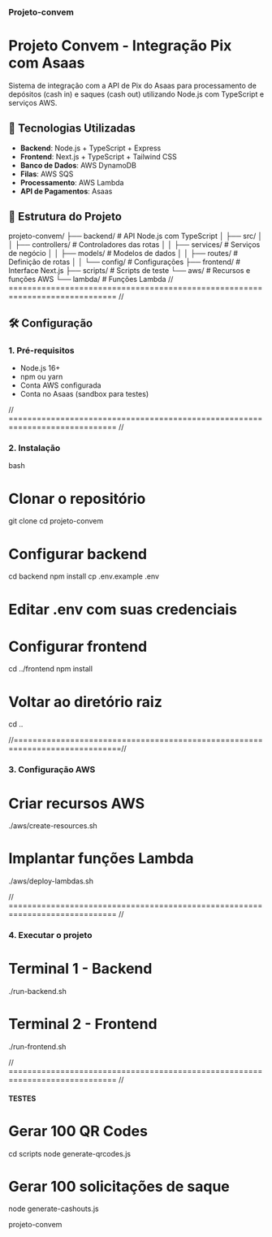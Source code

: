 ### Projeto-convem ###

# Projeto Convem - Integração Pix com Asaas

Sistema de integração com a API de Pix do Asaas para processamento de depósitos (cash in) e saques (cash out) utilizando Node.js com TypeScript e serviços AWS.

## 🚀 Tecnologias Utilizadas

- **Backend**: Node.js + TypeScript + Express
- **Frontend**: Next.js + TypeScript + Tailwind CSS
- **Banco de Dados**: AWS DynamoDB
- **Filas**: AWS SQS
- **Processamento**: AWS Lambda
- **API de Pagamentos**: Asaas

## 📁 Estrutura do Projeto
projeto-convem/
├── backend/              # API Node.js com TypeScript
│   ├── src/
│   │   ├── controllers/  # Controladores das rotas
│   │   ├── services/     # Serviços de negócio
│   │   ├── models/       # Modelos de dados
│   │   ├── routes/       # Definição de rotas
│   │   └── config/       # Configurações
├── frontend/             # Interface Next.js
├── scripts/              # Scripts de teste
└── aws/                  # Recursos e funções AWS
└── lambda/           # Funções Lambda
// ============================================================================= //
## 🛠️ Configuração

### 1. Pré-requisitos

- Node.js 16+
- npm ou yarn
- Conta AWS configurada
- Conta no Asaas (sandbox para testes)

// ============================================================================= //
### 2. Instalação

bash
# Clonar o repositório
git clone <url-do-repositorio>
cd projeto-convem

# Configurar backend
cd backend
npm install
cp .env.example .env
# Editar .env com suas credenciais

# Configurar frontend
cd ../frontend
npm install

# Voltar ao diretório raiz
cd ..

//=============================================================================//
### 3. Configuração AWS
# Criar recursos AWS
./aws/create-resources.sh

# Implantar funções Lambda
./aws/deploy-lambdas.sh

// ============================================================================= //
### 4. Executar o projeto
# Terminal 1 - Backend
./run-backend.sh

# Terminal 2 - Frontend  
./run-frontend.sh

// ============================================================================= //
#### TESTES
# Gerar 100 QR Codes
cd scripts
node generate-qrcodes.js

# Gerar 100 solicitações de saque
node generate-cashouts.js


projeto-convem